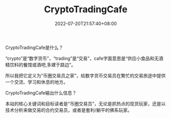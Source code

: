 ﻿---
weight: 
title: "CryptoTradingCafe"
description: "币圈交易员之家"
date: 2022-07-20T21:57:40+08:00
lastmod: 2022-07-20T16:45:40+08:00
draft: false
authors: ["june"]
featuredImage: "cryptotradingcafe.jpg"
link: "https://cryptotradingcafe.com/?ref=1234btc.com"
tags: ["元宇宙社区","CryptoTradingCafe"]
categories: ["navigation"]
navigation: ["元宇宙社区"]
lightgallery: true
toc: true
pinned: false
recommend: false
recommend1: false
---
CryptoTradingCafe是什么？

“crypto”是“数字货币”，“trading”是“交易”，cafe字面意思是“供应小食品和无酒精饮料的餐馆或酒吧,多建于路边”。

所以我把它定义为“币圈交易员之家”，给数字货币交易员在繁忙的交易旅途中提供一个交流、学习和休息的地方。

CryptoTradingCafe输出什么信息？

本站的核心关键词和目标读者是“币圈交易员”，无论是抓热点的现货玩家，还是以技术分析来做交易的合约交易员，或者是套利/躺平的佛系玩家。